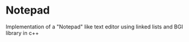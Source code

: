 # Notepad
Implementation of a "Notepad" like text editor using linked lists and BGI library in c++ 
